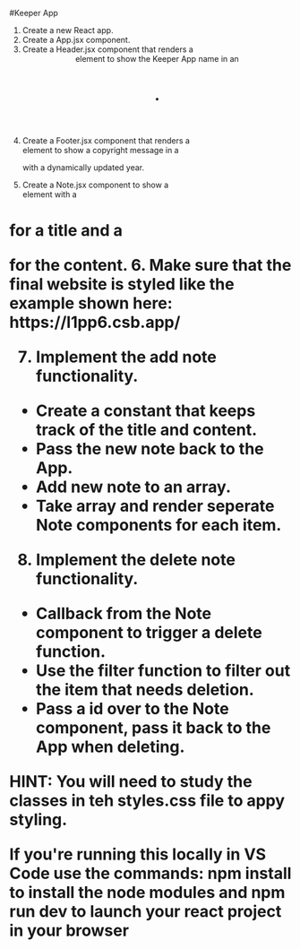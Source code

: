 #Keeper App
1. Create a new React app.
2. Create a App.jsx component.
3. Create a Header.jsx component that renders a <header> element
to show the Keeper App name in an <h1>.
4. Create a Footer.jsx component that renders a <footer> element
to show a copyright message in a <p> with a dynamically updated year.
5. Create a Note.jsx component to show a <div> element with a
<h1> for a title and a <p> for the content.
6. Make sure that the final website is styled like the example shown here:
https://l1pp6.csb.app/

7. Implement the add note functionality.
- Create a constant that keeps track of the title and content.
- Pass the new note back to the App.
- Add new note to an array.
- Take array and render seperate Note components for each item.

8. Implement the delete note functionality.
- Callback from the Note component to trigger a delete function.
- Use the filter function to filter out the item that needs deletion.
- Pass a id over to the Note component, pass it back to the App when deleting.

HINT: You will need to study the classes in teh styles.css file to appy styling.

If you're running this locally in VS Code use the commands:
npm install
to install the node modules and
npm run dev
to launch your react project in your browser
